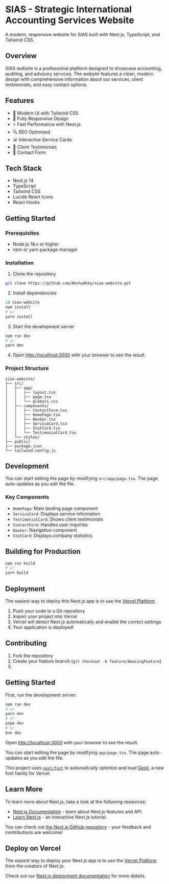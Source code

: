 # SIAS - Strategic International Accounting Services Website

A modern, responsive website for SIAS built with Next.js, TypeScript, and Tailwind CSS.

## Overview

SIAS website is a professional platform designed to showcase accounting, auditing, and advisory services. The website features a clean, modern design with comprehensive information about our services, client testimonials, and easy contact options.

## Features

- 🎨 Modern UI with Tailwind CSS
- 📱 Fully Responsive Design
- ⚡ Fast Performance with Next.js
- 🔍 SEO Optimized
- 📊 Interactive Service Cards
- 💬 Client Testimonials
- 📝 Contact Form

## Tech Stack

- Next.js 14
- TypeScript
- Tailwind CSS
- Lucide React Icons
- React Hooks

## Getting Started

### Prerequisites

- Node.js 18.x or higher
- npm or yarn package manager

### Installation

1. Clone the repository

```bash
git clone https://github.com/AkshyAkky/sias-website.git
```

2. Install dependencies

```bash
cd sias-website
npm install
# or
yarn install
```

3. Start the development server

```bash
npm run dev
# or
yarn dev
```

4. Open [http://localhost:3000](http://localhost:3000) with your browser to see the result.

### Project Structure

```
sias-website/
├── src/
│   ├── app/
│   │   ├── layout.tsx
│   │   ├── page.tsx
│   │   └── globals.css
│   ├── components/
│   │   ├── ContactForm.tsx
│   │   ├── HomePage.tsx
│   │   ├── Navbar.tsx
│   │   ├── ServiceCard.tsx
│   │   ├── StatCard.tsx
│   │   └── TestimonialCard.tsx
│   └── styles/
├── public/
├── package.json
└── tailwind.config.js
```

## Development

You can start editing the page by modifying `src/app/page.tsx`. The page auto-updates as you edit the file.

### Key Components

- `HomePage`: Main landing page component
- `ServiceCard`: Displays service information
- `TestimonialCard`: Shows client testimonials
- `ContactForm`: Handles user inquiries
- `Navbar`: Navigation component
- `StatCard`: Displays company statistics

## Building for Production

```bash
npm run build
# or
yarn build
```

## Deployment

The easiest way to deploy this Next.js app is to use the [Vercel Platform](https://vercel.com/new).

1. Push your code to a Git repository
2. Import your project into Vercel
3. Vercel will detect Next.js automatically and enable the correct settings
4. Your application is deployed!

## Contributing

1. Fork the repository
2. Create your feature branch (`git checkout -b feature/AmazingFeature`)
3.

## Getting Started

First, run the development server:

```bash
npm run dev
# or
yarn dev
# or
pnpm dev
# or
bun dev
```

Open [http://localhost:3000](http://localhost:3000) with your browser to see the result.

You can start editing the page by modifying `app/page.tsx`. The page auto-updates as you edit the file.

This project uses [`next/font`](https://nextjs.org/docs/app/building-your-application/optimizing/fonts) to automatically optimize and load [Geist](https://vercel.com/font), a new font family for Vercel.

## Learn More

To learn more about Next.js, take a look at the following resources:

- [Next.js Documentation](https://nextjs.org/docs) - learn about Next.js features and API.
- [Learn Next.js](https://nextjs.org/learn) - an interactive Next.js tutorial.

You can check out [the Next.js GitHub repository](https://github.com/vercel/next.js) - your feedback and contributions are welcome!

## Deploy on Vercel

The easiest way to deploy your Next.js app is to use the [Vercel Platform](https://vercel.com/new?utm_medium=default-template&filter=next.js&utm_source=create-next-app&utm_campaign=create-next-app-readme) from the creators of Next.js.

Check out our [Next.js deployment documentation](https://nextjs.org/docs/app/building-your-application/deploying) for more details.
